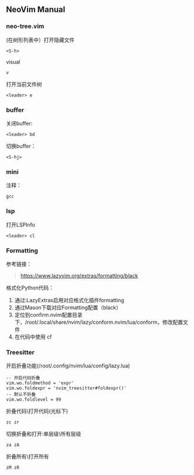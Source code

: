 ## NeoVim Manual

### neo-tree.vim

(在树形列表中）打开隐藏文件
```
<S-h>
```
visual
```
v
```
打开当前文件树
```
<leader> e
```

### buffer

关闭buffer:
```
<leader> bd
```
切换buffer：
```
<S-hj>
```
### mini
注释：
```
gcc
```
### lsp

打开LSPInfo
```
<leader> cl 
```

### Formatting
参考链接： 
> https://www.lazyvim.org/extras/formatting/black

格式化Python代码：
1. 通过:LazyExtras启用对应格式化插件formatting
2. 通过Mason下载对应Formatting配置（black）
3. 定位到confirm.nvim配置目录下，/root/.local/share/nvim/lazy/conform.nvim/lua/conform，修改配置文件
4. 在代码中使用<leader> cf

### Treesitter

开启折叠功能(/root/.config/nvim/lua/config/lazy.lua)
```
-- 开启代码折叠
vim.wo.foldmethod = 'expr'
vim.wo.foldexpr = 'nvim_treesitter#foldexpr()'
-- 默认不折叠
vim.wo.foldlevel = 99
```

折叠代码\打开代码(光标下)
```
zc zr
```
切换折叠和打开:单层级\所有层级
```
za zA
```
折叠所有\打开所有
```
zM zR
```
